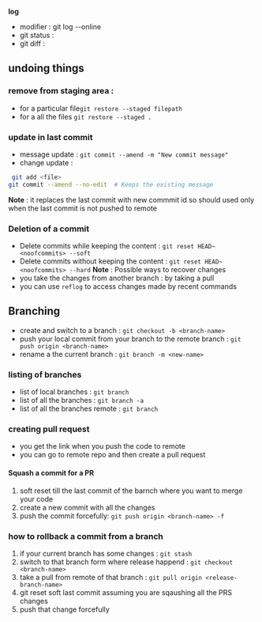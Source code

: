 **log**
  * modifier : git log --online  
  * git status : 
  * git diff :

## undoing things

### remove from staging area : 
  * for a particular file`git restore --staged filepath`
  * for a all the  files `git restore --staged .`
### update in last commit 
  * message update : `git commit --amend -m "New commit message"`
  * change update :
```bash
 git add <file>
git commit --amend --no-edit  # Keeps the existing message
```
**Note** : it replaces the last commit with new commmit id so should used only when the last commit is not pushed to remote

### Deletion of a **commit**
* Delete commits while keeping the content : `git reset HEAD~<noofcommits> --soft`
* Delete commits without keeping the content : `git reset HEAD~<noofcommits> --hard` 
**Note** : Possible ways to recover changes
* you take the changes from another branch : by taking a pull
* you can use `reflog` to access changes made by recent commands 
## Branching 
* create and switch to a branch  : `git checkout -b <branch-name>`
* push your local commit from your branch to the  remote branch : `git push origin <branch-name>`
* rename a the current branch : `git branch -m <new-name>`
### listing of branches
* list of local branches :  `git branch`
* list of all the  branches :  `git branch -a`
* list of all the  branches remote :  `git branch`

### creating pull request
* you get the link when you push the code to remote 
* you can go to remote repo and then create  a pull request

#### Squash a commit  for a PR
1. soft reset till the last commit  of the barnch where you want to merge your code 
2. create a new commit with all the changes
3. push the commit forcefully: `git push origin <branch-name> -f`  

### how to rollback a commit from a branch
1. if your current branch has some  changes : `git stash` 
2. switch to that branch  form where release happend : `git checkout <branch-name>` 
3. take a pull from remote of that  branch : `git pull origin <release-branch-name>`
4. git reset soft last commit assuming you are sqaushing all the PRS changes 
5. push that change forcefully








